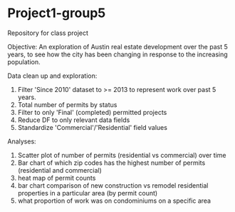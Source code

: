 # Project1-group5
Repository for class project

Objective:
An exploration of Austin real estate development over the past 5 years, to see how the city has been changing in response to the increasing population.

Data clean up and exploration:
1. Filter 'Since 2010' dataset to >= 2013 to represent work over past 5 years.
2. Total number of permits by status
3. Filter to only 'Final' (completed) permitted projects
4. Reduce DF to only relevant data fields
5. Standardize 'Commercial'/'Residential' field values

Analyses:
1. Scatter plot of number of permits (residential vs commercial) over time
2. Bar chart of which zip codes has the highest number of permits (residential and commercial)
3. heat map of permit counts
4. bar chart comparison of new construction vs remodel residential properties in a particular area (by permit count)
5. what proportion of work was on condominiums on a specific area
